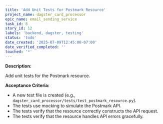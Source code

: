```yaml
---
title: 'Add Unit Tests for Postmark Resource'
project_name: dagster_card_processor
epic_name: email_sending_service
task_id: 8
story_id: 12
labels: 'backend, dagster, testing'
status: 'todo'
date_created: '2025-07-09T12:45:00-07:00'
date_verified_completed: ''
touched: '*'
---
```


**Description:**

Add unit tests for the Postmark resource.

**Acceptance Criteria:**

- A new test file is created (e.g., `dagster_card_processor/tests/test_postmark_resource.py`).
- The tests use mocking to simulate the Postmark API.
- The tests verify that the resource correctly constructs the API request.
- The tests verify that the resource handles API errors gracefully.
